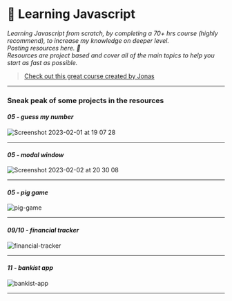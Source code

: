 # 👾 Learning Javascript

*Learning Javascript from scratch, by completing a 70+ hrs course (highly recommend), to increase my knowledge on deeper level.  
Posting resources here. 📑  
Resources are project based and cover all of the main topics to help you start as fast as possible.*

> [Check out this great course created by Jonas](https://www.udemy.com/course/the-complete-javascript-course/)

--- 

### Sneak peak of some projects in the resources 

#### *05 - guess my number*

![Screenshot 2023-02-01 at 19 07 28](https://user-images.githubusercontent.com/46372998/216126637-52606b7a-7ad4-429e-a63d-946ad27108f8.png)

---

#### *05 - modal window*

![Screenshot 2023-02-02 at 20 30 08](https://user-images.githubusercontent.com/46372998/216431669-e1984e1c-7628-4233-bdc6-a5c81fd1a831.png)

---

#### *05 - pig game*

![pig-game](https://user-images.githubusercontent.com/46372998/216446049-6e82816d-ac08-4030-acae-20c279bc8807.png)

---

#### *09/10 - financial tracker*

![financial-tracker](https://user-images.githubusercontent.com/46372998/223345999-fcf7d8b6-7a0a-4d17-9e38-059285d5eb5b.png)

---

#### *11 - bankist app*

![bankist-app](https://user-images.githubusercontent.com/46372998/223345082-5e08d090-70e1-4647-b498-b20a0a7aed93.png)

---
